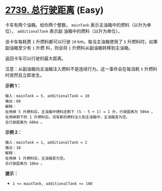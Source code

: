 # [2739. 总行驶距离][link] (Easy)

[link]: https://leetcode.cn/problems/total-distance-traveled/

卡车有两个油箱。给你两个整数， `mainTank` 表示主油箱中的燃料（以升为单位）， `additionalTank` 表示副
油箱中的燃料（以升为单位）。

该卡车每耗费 `1` 升燃料都可以行驶 `10` km。每当主油箱使用了 `5` 升燃料时，如果副油箱至少有 `1` 升燃
料，则会将 `1` 升燃料从副油箱转移到主油箱。

返回卡车可以行驶的最大距离。

注意：从副油箱向主油箱注入燃料不是连续行为。这一事件会在每消耗 `5` 升燃料时突然且立即发生。

**示例 1：**

```
输入：mainTank = 5, additionalTank = 10
输出：60
解释：
在用掉 5 升燃料后，主油箱中燃料还剩下 (5 - 5 + 1) = 1 升，行驶距离为 50km 。
在用掉剩下的 1 升燃料后，没有新的燃料注入到主油箱中，主油箱变为空。
总行驶距离为 60km 。
```

**示例 2：**

```
输入：mainTank = 1, additionalTank = 2
输出：10
解释：
在用掉 1 升燃料后，主油箱变为空。
总行驶距离为 10km 。
```

**提示：**

- `1 <= mainTank, additionalTank <= 100`
